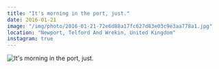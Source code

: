 ```yaml
---
title: "It's morning in the port, just."
date: 2016-01-21
image: "/img/photo/2016-01-21-72e6d88a17fc627d83e03c9e3aa778a1.jpg"
location: "Newport, Telford And Wrekin, United Kingdom"
instagram: true
---
```


![It's morning in the port, just.](/img/photo/2016-01-21-72e6d88a17fc627d83e03c9e3aa778a1.jpg)
